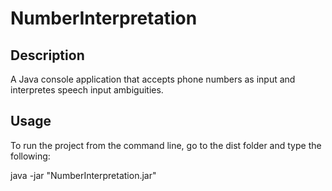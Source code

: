 # NumberInterpretation

## Description
A Java console application that accepts phone numbers as input and
interpretes speech input ambiguities.

## Usage
To run the project from the command line, go to the dist folder and
type the following:

java -jar "NumberInterpretation.jar" 
